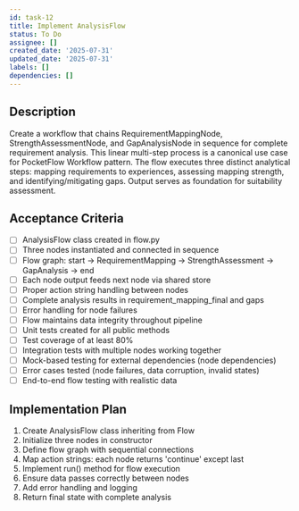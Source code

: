 ```yaml
---
id: task-12
title: Implement AnalysisFlow
status: To Do
assignee: []
created_date: '2025-07-31'
updated_date: '2025-07-31'
labels: []
dependencies: []
---
```


## Description

Create a workflow that chains RequirementMappingNode, StrengthAssessmentNode, and GapAnalysisNode in sequence for complete requirement analysis. This linear multi-step process is a canonical use case for PocketFlow Workflow pattern. The flow executes three distinct analytical steps: mapping requirements to experiences, assessing mapping strength, and identifying/mitigating gaps. Output serves as foundation for suitability assessment.

## Acceptance Criteria

- [ ] AnalysisFlow class created in flow.py
- [ ] Three nodes instantiated and connected in sequence
- [ ] Flow graph: start -> RequirementMapping -> StrengthAssessment -> GapAnalysis -> end
- [ ] Each node output feeds next node via shared store
- [ ] Proper action string handling between nodes
- [ ] Complete analysis results in requirement_mapping_final and gaps
- [ ] Error handling for node failures
- [ ] Flow maintains data integrity throughout pipeline
- [ ] Unit tests created for all public methods
- [ ] Test coverage of at least 80%
- [ ] Integration tests with multiple nodes working together
- [ ] Mock-based testing for external dependencies (node dependencies)
- [ ] Error cases tested (node failures, data corruption, invalid states)
- [ ] End-to-end flow testing with realistic data

## Implementation Plan

1. Create AnalysisFlow class inheriting from Flow
2. Initialize three nodes in constructor
3. Define flow graph with sequential connections
4. Map action strings: each node returns 'continue' except last
5. Implement run() method for flow execution
6. Ensure data passes correctly between nodes
7. Add error handling and logging
8. Return final state with complete analysis
